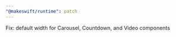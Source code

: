 ```yaml
---
"@makeswift/runtime": patch
---
```


Fix: default width for Carousel, Countdown, and Video components
